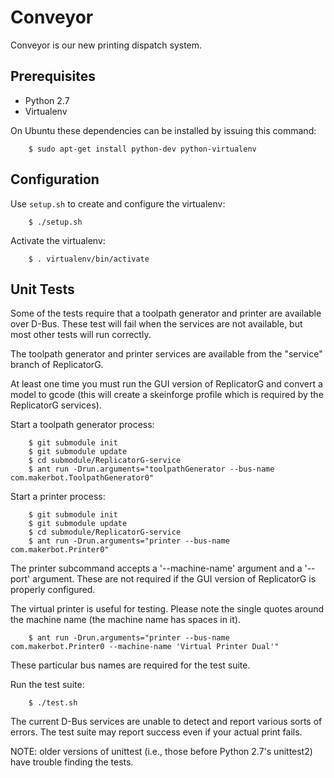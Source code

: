 Conveyor
========

Conveyor is our new printing dispatch system.

Prerequisites
-------------

* Python 2.7
* Virtualenv

On Ubuntu these dependencies can be installed by issuing this command:

        $ sudo apt-get install python-dev python-virtualenv

Configuration
-------------

Use `setup.sh` to create and configure the virtualenv:

        $ ./setup.sh

Activate the virtualenv:

        $ . virtualenv/bin/activate

Unit Tests
----------

Some of the tests require that a toolpath generator and printer are available
over D-Bus. These test will fail when the services are not available, but most
other tests will run correctly.

The toolpath generator and printer services are available from the "service"
branch of ReplicatorG.

At least one time you must run the GUI version of ReplicatorG and convert a
model to gcode (this will create a skeinforge profile which is required by the
ReplicatorG services).

Start a toolpath generator process:

        $ git submodule init
        $ git submodule update
        $ cd submodule/ReplicatorG-service
        $ ant run -Drun.arguments="toolpathGenerator --bus-name com.makerbot.ToolpathGenerator0"

Start a printer process:

        $ git submodule init
        $ git submodule update
        $ cd submodule/ReplicatorG-service
        $ ant run -Drun.arguments="printer --bus-name com.makerbot.Printer0"

The printer subcommand accepts a '--machine-name' argument and a '--port'
argument. These are not required if the GUI version of ReplicatorG is properly
configured.

The virtual printer is useful for testing. Please note the single quotes around
the machine name (the machine name has spaces in it).

        $ ant run -Drun.arguments="printer --bus-name com.makerbot.Printer0 --machine-name 'Virtual Printer Dual'"

These particular bus names are required for the test suite.

Run the test suite:

        $ ./test.sh

The current D-Bus services are unable to detect and report various sorts of
errors. The test suite may report success even if your actual print fails.

NOTE: older versions of unittest (i.e., those before Python 2.7's unittest2)
have trouble finding the tests.
